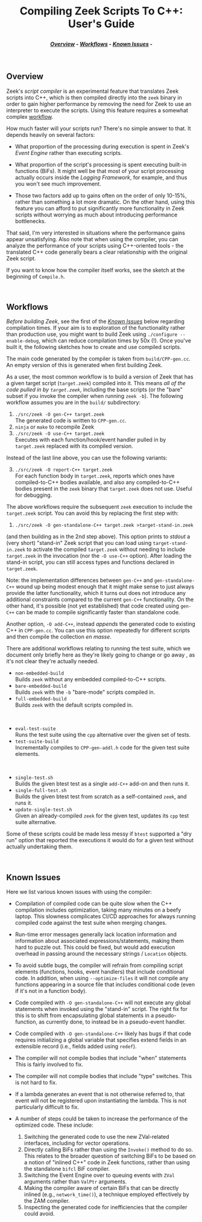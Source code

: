 <h1 align="center">

Compiling Zeek Scripts To C++: User's Guide

</h1><h4 align="center">

[_Overview_](#overview) -
[_Workflows_](#workflows) -
[_Known Issues_](#known-issues) -

</h4>


<br>

Overview
--------

Zeek's _script compiler_ is an experimental feature that translates Zeek
scripts into C++, which is then compiled directly into the `zeek` binary in
order to gain higher performance by removing the need for Zeek to use an
interpreter to execute the scripts.  Using this feature requires a
somewhat complex [workflow](#workflows).

How much faster will your scripts run?  There's no simple answer to that.
It depends heavily on several factors:

* What proportion of the processing during execution is spent in Zeek's
_Event Engine_ rather than executing scripts.

* What proportion of the script's processing is spent executing built-in
functions (BiFs).
It might well be that most of your script processing actually occurs inside
the _Logging Framework_, for example, and thus you won't see much improvement.

* Those two factors add up to gains often on the order of only 10-15%,
rather than something a lot more dramatic.  On the other hand, using
this feature you can afford to put significantly more functionality in
Zeek scripts without worrying as much about introducing performance
bottlenecks.

That said, I'm very interested in situations where the performance
gains appear unsatisfying.  Also note that when using the compiler, you
can analyze the performance of your scripts using C++-oriented tools -
the translated C++ code generally bears a clear relationship
with the original Zeek script.

If you want to know how the compiler itself works, see the sketch
at the beginning of `Compile.h`.

<br>


Workflows
---------

_Before building Zeek_, see the first of the [_Known Issues_](#known-issues)
below regarding compilation times.  If your aim is to exploration of the
functionality rather than production use, you might want to build Zeek
using `./configure --enable-debug`, which can reduce compilation times by
50x (!).  Once you've built it, the following sketches how to create
and use compiled scripts.

The main code generated by the compiler is taken from
`build/CPP-gen.cc`.  An empty version of this is generated when
first building Zeek.

As a user, the most common workflow is to build a version of Zeek that
has a given target script (`target.zeek`) compiled into it.  This means
_all of the code pulled in by `target.zeek`_, including the base scripts
(or the "bare" subset if you invoke the compiler when running `zeek -b`).
The following workflow assumes you are in the `build/` subdirectory:

1. `./src/zeek -O gen-C++ target.zeek`  
The generated code is written to
`CPP-gen.cc`.
2. `ninja` or `make` to recompile Zeek
3. `./src/zeek -O use-C++ target.zeek`  
Executes with each function/hook/event
handler pulled in by `target.zeek` replaced with its compiled version.

Instead of the last line above, you can use the following variants:

3. `./src/zeek -O report-C++ target.zeek`  
For each function body in
`target.zeek`, reports which ones have compiled-to-C++ bodies available,
and also any compiled-to-C++ bodies present in the `zeek` binary that
`target.zeek` does not use.  Useful for debugging.

The above workflows require the subsequent `zeek` execution to include
the `target.zeek` script.  You can avoid this by replacing the first step with:

1. `./src/zeek -O gen-standalone-C++ target.zeek >target-stand-in.zeek`

(and then building as in the 2nd step above).
This option prints to _stdout_ a 
(very short) "stand-in" Zeek script that you can load using
`target-stand-in.zeek` to activate the compiled `target.zeek`
without needing to include `target.zeek` in the invocation (nor
the `-O use-C++` option).  After loading the stand-in script,
you can still access types and functions declared in `target.zeek`.

Note: the implementation differences between `gen-C++` and `gen-standalone-C++`
wound up being modest enough that it might make sense to just always provide
the latter functionality, which it turns out does not introduce any
additional constraints compared to the current `gen-C++` functionality.
On the other hand, it's possible (not yet established) that code created
using `gen-C++` can be made to compile significantly faster than
standalone code.

Another option, `-O add-C++`, instead _appends_ the generated code to existing C++ in `CPP-gen.cc`.
You can use this option repeatedly for different scripts and then
compile the collection _en masse_.

There are additional workflows relating to running the test suite, which
we document only briefly here as they're likely going to change or go away
, as it's not clear they're actually needed.

* `non-embedded-build`  
Builds `zeek` without any embedded compiled-to-C++ scripts.
* `bare-embedded-build`  
Builds `zeek` with the `-b` "bare-mode" scripts compiled in.
* `full-embedded-build`  
Builds `zeek` with the default scripts compiled in.

<br>

* `eval-test-suite`  
Runs the test suite using the `cpp` alternative over the given set of tests.
* `test-suite-build`  
Incrementally compiles to `CPP-gen-addl.h` code for the given test suite elements.

<br>

* `single-test.sh`  
Builds the given btest test as a single `add-C++` add-on and then runs it.
* `single-full-test.sh`  
Builds the given btest test from scratch as a self-contained `zeek`, and runs it.
* `update-single-test.sh`  
Given an already-compiled `zeek` for the given test, updates its `cpp` test suite alternative.

Some of these scripts could be made less messy if `btest` supported
a "dry run" option that reported the executions it would do for a given
test without actually undertaking them.

<br>

Known Issues
------------

Here we list various known issues with using the compiler:
<br>

* Compilation of compiled code can be quite slow when the C++ compilation
includes optimization,
taking many minutes on a beefy laptop.  This slowness complicates
CI/CD approaches for always running compiled code against the test suite
when merging changes.

* Run-time error messages generally lack location information and information
about associated expressions/statements, making them hard to puzzle out.
This could be fixed, but would add execution overhead in passing around
the necessary strings / `Location` objects.

* To avoid subtle bugs, the compiler will refrain from compiling script elements (functions, hooks, event handlers) that include conditional code.  In addition, when using `--optimize-files` it will not compile any functions appearing in a source file that includes conditional code (even if it's not in a function body).

* Code compiled with `-O gen-standalone-C++` will not execute any global
statements when invoked using the "stand-in" script.  The right fix for
this is to shift from encapsulating global statements in a pseudo-function,
as currently done, to instead be in a pseudo-event handler.

* Code compiled with `-O gen-standalone-C++` likely has bugs if that
code requires initializing a global variable that specifies extend fields in
an extensible record (i.e., fields added using `redef`).

* The compiler will not compile bodies that include "when" statements
This is fairly involved to fix.

* The compiler will not compile bodies that include "type" switches.
This is not hard to fix.

* If a lambda generates an event that is not otherwise referred to, that
event will not be registered upon instantiating the lambda.  This is not
particularly difficult to fix.

* A number of steps could be taken to increase the performance of
the optimized code.  These include:
	1. Switching the generated code to use the new ZVal-related interfaces, including for vector operations.
	2. Directly calling BiFs rather than using the `Invoke()` method to do so.  This relates to the broader question of switching BiFs to be based on a notion of "inlined C++" code in Zeek functions, rather than using the standalone `bifcl` BiF compiler.
	3. Switching the Event Engine over to queuing events with `ZVal` arguments rather than `ValPtr` arguments.
	4. Making the compiler aware of certain BiFs that can be directly inlined (e.g., `network_time()`), a technique employed effectively by the ZAM compiler.
	5. Inspecting the generated code for inefficiencies that the compiler could avoid.
